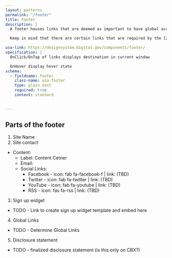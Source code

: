 ```yaml
---
layout: patterns
permalink: "/footer"
title: Footer
description: |
  A footer houses links that are deemed as important to have global access. They are secondary to the types of links housed typically in the main menu, though there may be some duplication (for instance repetition of the top level menu links).

  Keep in mind that there are certain links that are required by the [21st Century IDEA](https://digital.gov/resources/required-web-content-and-links/?dg). These links are located in the [identifier](/indentifier) which sits right below the footer. Do not duplicate these links in the footer.

usa-link: https://designsystem.digital.gov/components/footer/
specification: |
  OnClick/OnTap of links displays destination in current window 

  OnHover display hover state 
schema: 
  - fieldname: footer
    class-name: usa-footer
    type: plain text
    required: true
    content: standard
    

---
```

<!--- if extra information is needed for this pattern, write here in Markdown. -->
<!--- to learn markdown format go to https://docs.github.com/en/github/writing-on-github/basic-writing-and-formatting-syntax -->


## Parts of the footer

1. Site Name
2. Site contact
- Content:
  - Label: Content Cetner
  - Email: 
  - Social Links:
    - Facebook - icon: fab fa-facebook-f | link: (TBD)
    - Twitter - icon: fab fa-twitter | link: (TBD)
    - YouTube - icon: fab fa-youtube | link: (TBD)
    - RSS - icon: fas fa-rss | link: (TBD)


3. Sign up widget
- TODO - Link to create sign up widget template and embed here
4. Global Links
- TODO - Determine Global Links
5. Disclosure statement
- TODO - finalized disclosure statement (is this only on CBX?)